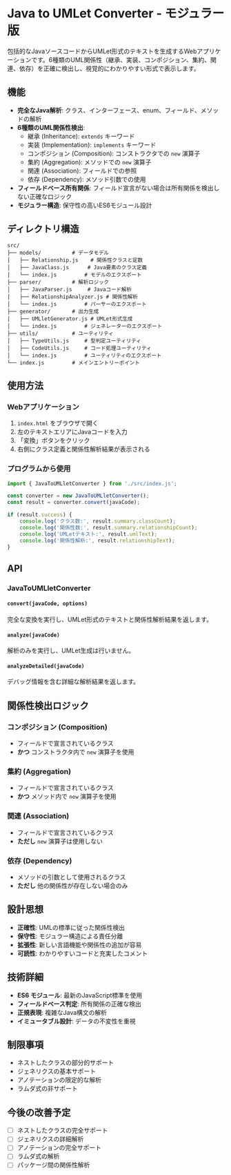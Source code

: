 # Java to UMLet Converter - モジュラー版

包括的なJavaソースコードからUMLet形式のテキストを生成するWebアプリケーションです。6種類のUML関係性（継承、実装、コンポジション、集約、関連、依存）を正確に検出し、視覚的にわかりやすい形式で表示します。

## 機能

- **完全なJava解析**: クラス、インターフェース、enum、フィールド、メソッドの解析
- **6種類のUML関係性検出**:
  - 継承 (Inheritance): `extends` キーワード
  - 実装 (Implementation): `implements` キーワード  
  - コンポジション (Composition): コンストラクタでの `new` 演算子
  - 集約 (Aggregation): メソッドでの `new` 演算子
  - 関連 (Association): フィールドでの参照
  - 依存 (Dependency): メソッド引数での使用
- **フィールドベース所有関係**: フィールド宣言がない場合は所有関係を検出しない正確なロジック
- **モジュラー構造**: 保守性の高いES6モジュール設計

## ディレクトリ構造

```
src/
├── models/          # データモデル
│   ├── Relationship.js    # 関係性クラスと定数
│   ├── JavaClass.js      # Java要素のクラス定義
│   └── index.js         # モデルのエクスポート
├── parser/          # 解析ロジック
│   ├── JavaParser.js     # Javaコード解析
│   ├── RelationshipAnalyzer.js # 関係性解析
│   └── index.js         # パーサーのエクスポート
├── generator/       # 出力生成
│   ├── UMLletGenerator.js # UMLet形式生成
│   └── index.js         # ジェネレーターのエクスポート
├── utils/           # ユーティリティ
│   ├── TypeUtils.js     # 型判定ユーティリティ
│   ├── CodeUtils.js     # コード処理ユーティリティ
│   └── index.js         # ユーティリティのエクスポート
└── index.js         # メインエントリーポイント
```

## 使用方法

### Webアプリケーション

1. `index.html` をブラウザで開く
2. 左のテキストエリアにJavaコードを入力
3. 「変換」ボタンをクリック
4. 右側にクラス定義と関係性解析結果が表示される

### プログラムから使用

```javascript
import { JavaToUMLletConverter } from './src/index.js';

const converter = new JavaToUMLletConverter();
const result = converter.convert(javaCode);

if (result.success) {
    console.log('クラス数:', result.summary.classCount);
    console.log('関係性数:', result.summary.relationshipCount);
    console.log('UMLetテキスト:', result.umlText);
    console.log('関係性解析:', result.relationshipText);
}
```

## API

### JavaToUMLletConverter

#### `convert(javaCode, options)`

完全な変換を実行し、UMLet形式のテキストと関係性解析結果を返します。

#### `analyze(javaCode)`  

解析のみを実行し、UMLet生成は行いません。

#### `analyzeDetailed(javaCode)`

デバッグ情報を含む詳細な解析結果を返します。

## 関係性検出ロジック

### コンポジション (Composition)

- フィールドで宣言されているクラス
- **かつ** コンストラクタ内で `new` 演算子を使用

### 集約 (Aggregation)  

- フィールドで宣言されているクラス
- **かつ** メソッド内で `new` 演算子を使用

### 関連 (Association)

- フィールドで宣言されているクラス
- **ただし** `new` 演算子は使用しない

### 依存 (Dependency)

- メソッドの引数として使用されるクラス
- **ただし** 他の関係性が存在しない場合のみ

## 設計思想

- **正確性**: UMLの標準に従った関係性検出
- **保守性**: モジュラー構造による責任分離
- **拡張性**: 新しい言語機能や関係性の追加が容易
- **可読性**: わかりやすいコードと充実したコメント

## 技術詳細

- **ES6 モジュール**: 最新のJavaScript標準を使用
- **フィールドベース判定**: 所有関係の正確な検出
- **正規表現**: 複雑なJava構文の解析
- **イミュータブル設計**: データの不変性を重視

## 制限事項

- ネストしたクラスの部分的サポート
- ジェネリクスの基本サポート
- アノテーションの限定的な解析
- ラムダ式の非サポート

## 今後の改善予定

- [ ] ネストしたクラスの完全サポート
- [ ] ジェネリクスの詳細解析
- [ ] アノテーションの完全サポート
- [ ] ラムダ式の解析
- [ ] パッケージ間の関係性解析
